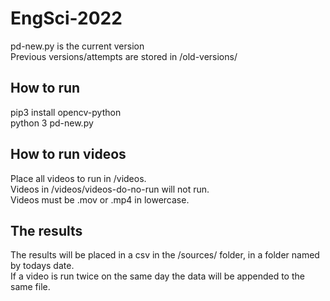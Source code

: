 # EngSci-2022
pd-new.py is the current version  
Previous versions/attempts are stored in /old-versions/

## How to run
pip3 install opencv-python  
python 3 pd-new.py

## How to run videos
Place all videos to run in /videos.  
Videos in /videos/videos-do-no-run will not run.  
Videos must be .mov or .mp4 in lowercase.  

## The results
The results will be placed in a csv in the /sources/ folder, in a  folder named by todays date.  
If a video is run twice on the same day the data will be appended to the same file.

